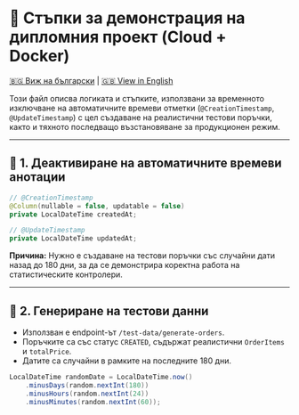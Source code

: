# 📘 Стъпки за демонстрация на дипломния проект (Cloud + Docker)

[🇧🇬 Виж на български](README_BG.md) | [🇬🇧 View in English](README_EN.md)

Този файл описва логиката и стъпките, използвани за временното изключване на автоматичните времеви отметки (`@CreationTimestamp`, `@UpdateTimestamp`) с цел създаване на реалистични тестови поръчки, както и тяхното последващо възстановяване за продукционен режим.

---

## 🧪 1. Деактивиране на автоматичните времеви анотации

```java
// @CreationTimestamp
@Column(nullable = false, updatable = false)
private LocalDateTime createdAt;

// @UpdateTimestamp
private LocalDateTime updatedAt;
```

**Причина:** Нужно е създаване на тестови поръчки със случайни дати назад до 180 дни, за да се демонстрира коректна работа на статистическите контролери.

---

## 🧰 2. Генериране на тестови данни

- Използван е endpoint-ът `/test-data/generate-orders`.
- Поръчките са със статус `CREATED`, съдържат реалистични `OrderItems` и `totalPrice`.
- Датите са случайни в рамките на последните 180 дни.

```java
LocalDateTime randomDate = LocalDateTime.now()
    .minusDays(random.nextInt(180))
    .minusHours(random.nextInt(24))
    .minusMinutes(random.nextInt(60));
```
